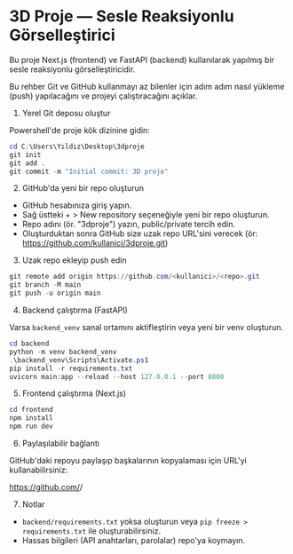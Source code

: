 # 3D Proje — Sesle Reaksiyonlu Görselleştirici

Bu proje Next.js (frontend) ve FastAPI (backend) kullanılarak yapılmış bir sesle reaksiyonlu görselleştiricidir.

Bu rehber Git ve GitHub kullanmayı az bilenler için adım adım nasıl yükleme (push) yapılacağını ve projeyi çalıştıracağını açıklar.

1) Yerel Git deposu oluştur

Powershell'de proje kök dizinine gidin:

```powershell
cd C:\Users\Yıldız\Desktop\3dproje
git init
git add .
git commit -m "Initial commit: 3D proje"
```

2) GitHub'da yeni bir repo oluşturun

- GitHub hesabınıza giriş yapın.
- Sağ üstteki + > New repository seçeneğiyle yeni bir repo oluşturun.
- Repo adını (ör. "3dproje") yazın, public/private tercih edin.
- Oluşturduktan sonra GitHub size uzak repo URL'sini verecek (ör: https://github.com/kullanici/3dproje.git)

3) Uzak repo ekleyip push edin

```powershell
git remote add origin https://github.com/<kullanici>/<repo>.git
git branch -M main
git push -u origin main
```

4) Backend çalıştırma (FastAPI)

Varsa `backend_venv` sanal ortamını aktifleştirin veya yeni bir venv oluşturun.

```powershell
cd backend
python -m venv backend_venv
.\backend_venv\Scripts\Activate.ps1
pip install -r requirements.txt
uvicorn main:app --reload --host 127.0.0.1 --port 8000
```

5) Frontend çalıştırma (Next.js)

```powershell
cd frontend
npm install
npm run dev
```

6) Paylaşılabilir bağlantı

GitHub'daki repoyu paylaşıp başkalarının kopyalaması için URL'yi kullanabilirsiniz:

https://github.com/<kullanici>/<repo>

7) Notlar
- `backend/requirements.txt` yoksa oluşturun veya `pip freeze > requirements.txt` ile oluşturabilirsiniz.
- Hassas bilgileri (API anahtarları, parolalar) repo'ya koymayın.
